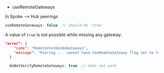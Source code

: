 * useRemoteGateways

In Spoke --> Hub peerings
```js
useRemoteGateways: false  // should be 'true'
``` 
 A value of `true` is not possible while missing any gateway:
```json
"error": {
    "code": "RemoteVnetHasNoGateways",
    "message": "Peering ... cannot have UseRemoteGateway flag set to true because remote virtual network ... referenced by the peering does not have any gateways.",
  }
  ```
```js
  doNotVerifyRemoteGateways: true  // does not work
````